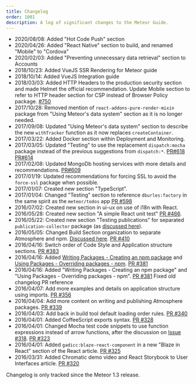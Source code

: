 ```yaml
---
title: Changelog
order: 1001
description: A log of significant changes to the Meteor Guide.
---
```

- 2020/08/08: Added "Hot Code Push" section
- 2020/04/26: Added "React Native" section to build, and renamed "Mobile" to "Cordova"
- 2020/02/03: Added "Preventing unnecessary data retrieval" section to Accounts
- 2018/10/23: Added VueJS SSR Rendering for Meteor guide
- 2018/10/14: Added VueJS Integration guide
- 2018/03/03: Added HTTP Headers to the production security section and made Helmet the official recommendation. Update Mobile section to refer to HTTP header section for CSP instead of Browser Policy package. [#750](https://github.com/meteor/guide/pull/750)
- 2017/10/28: Removed mention of `react-addons-pure-render-mixin` package from "Using Meteor's data system" section as it is no longer needed.
- 2017/09/08: Updated "Using Meteor's data system" section to describe the new `withTracker` function as it now replaces `createContainer`.
- 2017/03/22: Added Docker section within Deployment and Monitoring.
- 2017/03/05: Updated "Testing" to use the replacement `dispatch:mocha` package instead of the previous suggestions from `dispatch:*`. [PR#618](https://github.com/meteor/guide/pull/618) [PR#614](https://github.com/meteor/guide/pull/614)
- 2017/02/08: Updated MongoDb hosting services with more details and recommendations. [PR#609](https://github.com/meteor/guide/pull/609)
- 2017/01/19: Updated recommendations for forcing SSL to avoid the `force-ssl` package when possible.
- 2017/01/07: Created new section "TypeScript".
- 2017/01/04: Changed "Testing" section to reference `dburles:factory` in the same spirit as the `meteor/todos` app [PR #598](https://github.com/meteor/guide/pull/598)
- 2016/07/02: Created new section in ui-ux on use of i18n with React.
- 2016/05/28: Created new section "A simple React unit test" [PR #466](https://github.com/meteor/guide/pull/466).
- 2016/05/22: Created new section "Testing publications" for separated `publication-collector` package (as [discussed here](https://github.com/meteor/todos/issues/119)).
- 2016/05/05: Changed Build Section organization to separate Atmosphere and npm.  [Discussed here](https://github.com/meteor/guide/pull/390#issuecomment-212577341). [PR #410](https://github.com/meteor/guide/pull/410)
- 2016/04/16: Switch order of Code Style and Application structure sections. [PR #383](https://github.com/meteor/guide/pull/383)
- 2016/04/16: Added [Writing Packages - Creating an npm package](https://guide.meteor.com/writing-packages.html#creating-npm) and [Using Packages - Overriding packages - npm](https://guide.meteor.com/using-packages.html#npm-overriding). [PR #381](https://github.com/meteor/guide/pull/381)
- 2016/04/16: Added "Writing Packages - Creating an npm package" and "Using Packages - Overriding packages - npm". [PR #381](https://github.com/meteor/guide/pull/381)
Fixed old changelog PR reference
- 2016/04/07: Add more examples and details on application structure using imports. [PR #356](https://github.com/meteor/guide/pull/356)
- 2016/04/04: Add more content on writing and publishing Atmosphere packages. [PR #339](https://github.com/meteor/guide/pull/339)
- 2016/04/03: Add back in build tool default loading order rules. [PR #340](https://github.com/meteor/guide/pull/340)
- 2016/04/01: Added CoffeeScript exports syntax. [PR #328](https://github.com/meteor/guide/pull/328)
- 2016/04/01: Changed Mocha test code snippets to use function expressions instead of arrow functions, after the discussion on [Issue #318](https://github.com/meteor/guide/issues/318). [PR #323](https://github.com/meteor/guide/pull/323)
- 2016/04/01: Added `gadicc:blaze-react-component` in a new "Blaze in React" section of the React article. [PR #325](https://github.com/meteor/guide/pull/325)
- 2016/03/31: Added Chromatic demo video and React Storybook to User Interfaces article. [PR #320](https://github.com/meteor/guide/pull/320)

Changelog is only tracked since the Meteor 1.3 release.
